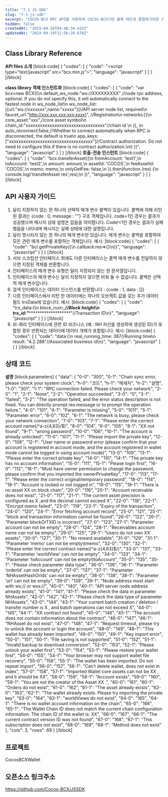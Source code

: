 ```yaml
---
title: "7.1 JS-SDK"
slug: "7-1-js-sdk"
excerpt: "COCOS-BCX RPC API를 사용하여 COCOS-BCX기반 블록 체인과 통합하기위한 Javascript API 정보"
hidden: false
createdAt: "2019-08-26T04:48:34.432Z"
updatedAt: "2019-09-19T11:56:20.670Z"
---
```

## Class Library Reference
**API files 소개**
[block:code]
{
  "codes": [
    {
      "code": "<script type=\"text/javascript\" src=\"bcx.min.js\"></script>",
      "language": "javascript"
    }
  ]
}
[/block]

**class library 객체 인스턴트화**
[block:code]
{
  "codes": [
    {
      "code": "var bcx=new BCX({\n            default_ws_node:”ws://XXXXXXXXX” //node rpc address, optional. If you do not specify this, it will automatically connect to the fastest node in ws_node_list\n            ws_node_list:[{url:\"ws://xxxxxxx\",name:\"xxxxx\"}]//API server node list, required\n            faucet_url:\"http://xxx.xxx.xxx.xxx:xxxx\", //Registration\n            networks:[{\n                core_asset:\"xxx\",//core asset symbol\n                chain_id:\"xxxxxxxxxxxxxxxxxxxxxxxxxxxxxxxxx\"//chain id   \n            }], \n            auto_reconnect:false,//Whether to connect automatically when RPC is disconnected, the default is true\n            app_keys:[\"xxxxxxxxxxxxxxxxxxxxxxxxxxxxxxxxxxx\"]//Contract authorization. Do not need to configure this if there is no contract authorization.\n\t })",
      "language": "javascript"
    }
  ]
}
[/block]
**호출-전송 인스턴트** 
[block:code]
{
  "codes": [
    {
      "code": "bcx.transferAsset({\n            fromAccount: 'test1',\n            toAccount: 'test2',\n            amount: amount,\n            assetId: 'COCOS',\n            feeAssetId: 'COCOS',\n            memo: memo,\n            onlyGetFee: false,\n        }).then(function (res) {\n             console.log('transferAsset res',res);\n        })",
      "language": "javascript"
    }
  ]
}
[/block]
## API 사용자 가이드
1. 달리 지정하지 않는 한 하나의 선택적 매개 변수 콜백이 있습니다. 콜백에 의해 리턴된 결과는 {code : 0, message : ""} 구조 객체입니다. code=1인 경우는 결과가 성공했으며 메시지 상태 설명은 없음을 의미합니다. Code!=1인 경우는 결과가 실패했음을 나타내며 메시지는 실패 상태에 대한 설명입니다.
2. 달리 명시되지 않는 한 하나의 매개 변수만 있습니다. 매개 변수는 콜백을 포함하여 모든 관련 매개 변수를 포함하는 객체입니다.
예시:
[block:code]
{
  "codes": [
    {
      "code": "bcl.getPrivateKey({\n     callback:res=>{}\n})",
      "language": "javascript"
    }
  ]
}
[/block]
3. 서브 스크립션 인터페이스 외에도 다른 인터페이스는 콜백 매개 변수를 전달하지 않으면 지정된 객체를 반환합니다.
4. 인터페이스의 매개 변수 유형은 달리 지정되지 않는 한 문자열입니다.
5. 인터페이스의 매개 변수는 달리 지정하지 않으면 비워 둘 수 없습니다. 콜백은 선택적 매개 변수입니다.
6. 검색 인터페이스는 데이터 인스턴스를 반환합니다 : {code : 1, data : []}
7. 다른 인터페이스에서 리턴 한 데이터에는 하나의 오브젝트 값을 갖는 추가 데이터 필드 trxData에 있습니다.
예시:
[block:code]
{
  "codes": [
    {
      "code": "trx_data:{\n block_num:*****,//Block height\n trx_id:\"************************\"//Transaction ID\n}",
      "language": "javascript"
    }
  ]
}
[/block]
8. 비-쿼리 인터페이스에 관련 ID 비즈니스 (예 : NH 자산을 생성하여 생성된 ID)가 포함된 경우 반환되는 데이터에 데이터 개체가 포함됩니다.
예시:
[block:code]
{
  "codes": [
    {
      "code": "data:{\n  real_running_time: 387//Running time\n  result: \"4.2.288\"//Associated business id\n}",
      "language": "javascript"
    }
  ]
}
[/block]
## 상태 코드
**설명** 
[block:parameters]
{
  "data": {
    "0-0": "300",
    "0-1": "Chain sync error, please check your system clock",
    "h-0": "코드",
    "h-1": "메세지",
    "h-2": "설명",
    "1-0": "301",
    "1-1": "RPC connection failed. Please check your network",
    "2-0": "1",
    "2-1": "None",
    "2-2": "Operation succeeded",
    "3-0": "0",
    "3-1": "failed",
    "3-2": "The operation failed, and the error status description is not fixed. You can directly prompt res.message or to prompt the operation failure.",
    "4-0": "101",
    "4-1": "Parameter is missing",
    "5-0": "1011",
    "5-1": "Parameter error",
    "6-0": "102",
    "6-1": "The network is busy, please check your network connection",
    "7-0": "103",
    "7-1": "Please enter the correct account name(/^a-z{4,63}/$)",
    "8-0": "104",
    "9-0": "105",
    "8-1": "XX not found",
    "9-1": "wrong password",
    "10-0": "106",
    "10-1": "The account is already unlocked",
    "11-0": "107",
    "11-1": "Please import the private key",
    "12-0": "108",
    "12-1": "User name or password error (please confirm that your account is registered in account mode, and the account registered in wallet mode cannot be logged in using account mode)",
    "13-0": "109",
    "13-1": "Please enter the correct private key",
    "14-0": "110",
    "14-1": "The private key has no account information",
    "15-0": "111",
    "15-1": "Please login first",
    "16-0": "112",
    "16-1": "Must have owner permission to change the password, please confirm that you imported the ownerPrivateKey",
    "17-0": "113",
    "17-1": "Please enter the correct original/temporary password",
    "18-0": "114",
    "18-1": "Account is locked or not logged in",
    "19-0": "115",
    "19-1": "There is no asset XX on block chain",
    "20-0": "116",
    "20-1": "Account receivable does not exist",
    "21-0": "117",
    "21-1": "The current asset precision is configured as X ,and the decimal cannot exceed X",
    "22-0": "118",
    "22-1": "Encrypt memo failed",
    "23-0": "119",
    "23-1": "Expiry of the transaction",
    "24-0": "120",
    "24-1": "Error fetching account record",
    "25-0": "121",
    "25-1": "block and transaction information cannot be found",
    "26-0": "122",
    "26-1": "Parameter blockOrTXID is incorrect",
    "27-0": "123",
    "27-1": "Parameter account can not be empty",
    "28-0": "124",
    "28-1": "Receivables account name can not be empty",
    "29-0": "125",
    "29-1": "Users do not own XX assets",
    "30-0": "127",
    "30-1": "No reward available",
    "31-0": "129",
    "31-1": "Parameter ‘memo’ can not be empty\tmemo",
    "32-0": "130",
    "32-1": "Please enter the correct contract name(/^a-z{4,63}$/)",
    "33-0": "131",
    "33-1": "Parameter ‘worldView’ can not be empty",
    "34-0": "133",
    "34-1": "Parameter ‘toAccount’ can not be empty\ttoAccount",
    "35-0": "135",
    "35-1": "Please check parameter data type",
    "36-0": "136",
    "36-1": "Parameter ‘orderId’ can not be empty",
    "37-0": "137",
    "37-1": "Parameter ‘NHAssetHashOrIds’ can not be empty",
    "38-0": "138",
    "38-1": "Parameter ‘url’ can not be empty",
    "39-0": "139",
    "39-1": "Node address must start with ws:// or wss://",
    "40-0": "140",
    "40-1": "API server node address already exists",
    "41-0": "141",
    "41-1": "Please check the data in parameter NHAssets",
    "42-0": "142",
    "42-1": "Please check the data type of parameter NHAssets",
    "43-0": "144",
    "43-1": "Your current batch creation / deletion / transfer number is X , and batch operations can not exceed X",
    "44-0": "145",
    "44-1": "XX contract not found",
    "45-0": "146",
    "45-1": "The account does not contain information about the contract",
    "46-0": "147",
    "46-1": "NHAsset do not exist",
    "47-0": "148",
    "47-1": "Request timeout, please try to unlock the account or login the account",
    "48-0": "149",
    "48-1": "This wallet has already been imported",
    "49-0": "150",
    "49-1": "Key import error",
    "50-0": "151",
    "50-1": "File saving is not supported",
    "51-0": "152",
    "51-1": "Invalid backup to download conversion",
    "52-0": "153",
    "52-1": "Please unlock your wallet first",
    "53-0": "154",
    "53-1": "Please restore your wallet first",
    "54-0": "155",
    "54-1": "Your browser may not support wallet file recovery",
    "55-0": "156",
    "55-1": "The wallet has been imported. Do not repeat import",
    "56-0": "157",
    "56-1": "Can’t delete wallet, does not exist in index",
    "57-0": "158",
    "57-1": "Imported Wallet core assets can not be XX , and it should be XX",
    "58-0": "159",
    "58-1": "Account exists",
    "59-0": "160",
    "59-1": "You are not the creator of the Asset XX .",
    "60-0": "161",
    "60-1": "Orders do not exist",
    "61-0": "162",
    "61-1": "The asset already exists",
    "62-0": "163",
    "62-1": "The wallet already exists. Please try importing the private key",
    "63-0": "164",
    "63-1": "worldViews do not exist",
    "64-0": "165",
    "64-1": "There is no wallet account information on the chain",
    "65-0": "166",
    "65-1": "The Wallet Chain ID does not match the current chain configuration information. The chain ID of the wallet is: XX",
    "66-0": "167",
    "66-1": "The current contract version ID was not found",
    "67-0": "168",
    "67-1": "This subscription does not exist",
    "68-0": "169",
    "68-1": "Method does not exist"
  },
  "cols": 3,
  "rows": 69
}
[/block]
## 프로젝트
CocosBCXWallet

## 오픈소스 링크주소
https://github.com/Cocos-BCX/JSSDK